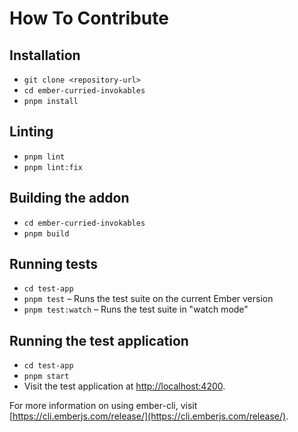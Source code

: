 # How To Contribute

## Installation

- `git clone <repository-url>`
- `cd ember-curried-invokables`
- `pnpm install`

## Linting

- `pnpm lint`
- `pnpm lint:fix`

## Building the addon

- `cd ember-curried-invokables`
- `pnpm build`

## Running tests

- `cd test-app`
- `pnpm test` – Runs the test suite on the current Ember version
- `pnpm test:watch` – Runs the test suite in "watch mode"

## Running the test application

- `cd test-app`
- `pnpm start`
- Visit the test application at [http://localhost:4200](http://localhost:4200).

For more information on using ember-cli, visit [https://cli.emberjs.com/release/](https://cli.emberjs.com/release/).
